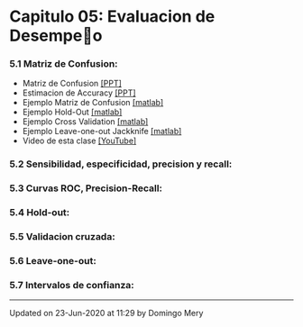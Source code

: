 
# Capitulo 05: Evaluacion de Desempeo
### 5.1 Matriz de Confusion:
* Matriz de Confusion [[PPT]](https://github.com/domingomery/patrones/blob/master/clases/Cap05_Evaluacion/presentations/PAT05_ConfusionMatrix.pptx)
* Estimacion de Accuracy [[PPT]](https://github.com/domingomery/patrones/blob/master/clases/Cap05_Evaluacion/presentations/PAT05_AccuracyEstimation.pptx)
* Ejemplo Matriz de Confusion [[matlab]](https://github.com/domingomery/patrones/blob/master/clases/Cap05_Evaluacion/matlab/PAT05_ConfusionMatrix.m)
* Ejemplo Hold-Out [[matlab]](https://github.com/domingomery/patrones/blob/master/clases/Cap05_Evaluacion/matlab/PAT05_Evaluation_HoldOut.m)
* Ejemplo Cross Validation [[matlab]](https://github.com/domingomery/patrones/blob/master/clases/Cap05_Evaluacion/matlab/PAT05_Evaluation_CrossValidation.m)
* Ejemplo Leave-one-out Jackknife [[matlab]](https://github.com/domingomery/patrones/blob/master/clases/Cap05_Evaluacion/matlab/PAT05_Evaluation_JackKnife.m)
* Video de esta clase [[YouTube]](https://youtu.be/EQfUJAqKdNQ)
### 5.2 Sensibilidad, especificidad, precision y recall:
### 5.3 Curvas ROC, Precision-Recall:
### 5.4 Hold-out:
### 5.5 Validacion cruzada:
### 5.6 Leave-one-out:
### 5.7 Intervalos de confianza:
---


Updated on 23-Jun-2020 at 11:29 by Domingo Mery
